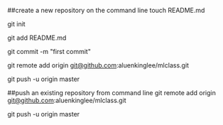##create a new repository on the command line
touch README.md

git init

git add README.md

git commit -m "first commit"

git remote add origin git@github.com:aluenkinglee/mlclass.git

git push -u origin master


##push an existing repository from command line
git remote add origin git@github.com:aluenkinglee/mlclass.git

git push -u origin master
